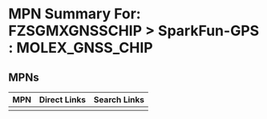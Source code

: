 



# MPN Summary For: FZSGMXGNSSCHIP > SparkFun-GPS : MOLEX_GNSS_CHIP

## MPNs
  

|MPN|Direct Links|Search Links|
| :--- | :--- | :--- |
||||
